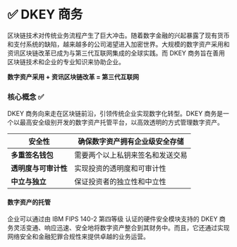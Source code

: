 # ✅ DKEY 商务

区块链技术对传统业务流程产生了巨大冲击。随着数字金融的兴起暴露了现有货币和支付系统的缺陷，越来越多的公司渴望进入加密世界。大规模的数字资产采用和资讯区块链改革已成为与第三代互联网集成的全球实践。而 DKEY 商务旨在善用区块链技术和企业的专业知识来协助企业。



**数字资产采用 + 资讯区块链改革 = 第三代互联网**



### 核心概念 ✅

DKEY 商务向来走在区块链前沿，引领传统企业实现数字化转型。DKEY 商务是一个以最高安全级别开发的数字资产托管平台，以高效透明的方式管理数字资产。



| **安全性**      | 确保数字资产拥有企业级安全存储  |
| ------------ | ---------------- |
| **多重签名钱包**   | 需要两个以上私钥来签名和发送交易 |
| **透明度与可审计性** | 实现投资的透明度和可审计性    |
| **中立与独立**    | 保证投资者的独立性和中立性    |



#### 数字资产的托管&#x20;

企业可以通过由 IBM FIPS 140-2 第四等级 认证的硬件安全模块支持的 DKEY 商务灵活变通、响应迅速、安全地将数字资产整合到其财务中。而且，它还通过实现网络安全和金融犯罪合规性来提供卓越的业务运营。



